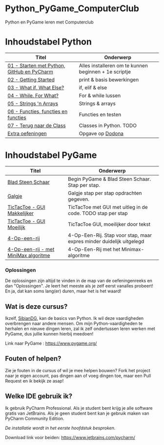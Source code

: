 # Python_PyGame_ComputerClub
Python en PyGame leren met Computerclub

# Inhoudstabel Python

| Titel | Onderwerp |
| ----- | ---- |
| [01 - Starten met Python, GitHub en PyCharm](Python_Basics/1__Starten/Info_en_opdrachten.md) | Alles installeren om te kunnen beginnen + 1e scriptje |
| [02 - Getting Started](./Python_Basics/2__Getting_Started/Info_en_opdrachten.md) | print & basis bewerkingen |
| [03 - What if, What Else?](./Python_Basics/3__What_if_What_Else/Info_en_opdrachten.md) | if, elif & else |
| [04 - While. For What?](./Python_Basics/4__While_For_What/Info_en_opdrachten.md) |For & while lussen |
| [05 - Strings 'n Arrays](./Python_Basics/5__Strings_Arrays/Info_en_opdrachten.md) | Strings & arrays |
| [06 - Functies, functies en functies](./Python_Basics/6__Functies_Functies_Functies/Info_en_opdrachten.md) | Functies en testen |
| [07 - Terug naar de Class](.) | Classes in Python. TODO |
| [Extra oefeningen](./Python_Basics/Extra_Oefeningen/CoderDojo) | Opgave op [Dodona](https://dodona.ugent.be/nl/courses/220/)  |


# Inhoudstabel PyGame

| Titel | Onderwerp |
| ----- | ---- |
| [Blad Steen Schaar](./PyGame/BladSteenSchaar/info.md) | Begin PyGame & Blad Steen Schaar. Stap per stap. |
| [Galgje](./PyGame/Galgje/Info_en_Oefening.md) | Galgje stap per stap opdrachten gegeven. |
| [TicTacToe - GUI Makkelijker](PyGame/TicTacToe_PyGame/3__StapVoorStap/Oplossingen/GUI_TTT.py) | TicTacToe met GUI met uitleg in de code. TODO stap per stap|
| [TicTacToe - GUI Moeilijk](PyGame/TicTacToe_PyGame/3__StapVoorStap/Oplossingen/GUI_TTT_Moeilijk.py) | TicTacToe GUI, moeilijker door tekst |
| [4-Op-een-rij](PyGame/TicTacToe_PyGame/3__StapVoorStap/Oplossingen/GUI_TTT_Moeilijk.py) | 4-Op-Een-Rij. Stap voor stap, maar expres minder duidelijk uitgelegd |
| [4-Op-een-rij - met MiniMax algoritme](https://github.com/KeithGalli/Connect4-Python/blob/master/connect4_with_ai.py) | 4-Op-Een-Rij met het Minimax-algoritme |


### Oplossingen
De oplossingen zijn altijd te vinden in de map van de oefeningenreeks en dan "Oplossingen". Je leert het meeste als je zelf eerst vanalles probeert! En ja, dat kan soms lang(er) duren, maar het is het waard! 

## Wat is deze cursus?
Ikzelf, [SibianDG](https://sibiandg.be/), kan de basics van Python.
Ik wil deze vaardigheden overbrengen naar andere mensen.
Om mijn Python-vaardigheden te herhalen en nieuwe dingen leren, zal ik zelf ondertussen leren werken met PyGame, dus jullie kunnen hierbij meedoen!

Link naar PyGame : https://www.pygame.org/

## Fouten of helpen?
Zie je fouten in de cursus of wil je mee helpen bouwen? Fork het project naar je eigen account, pas dingen aan of voeg dingen toe, maar een Pull Request en ik bekijk ze asap!

## Welke IDE gebruik ik?
Ik gebruik PyCharm Professional. Als je student bent krijg je alle software gratis van JetBrains.
Als je geen student bent kan je gebruik maken van PyCharm Community Edition.

*De installatie wordt in het eerste hoofdstuk besproken.*

Download link voor beiden: https://www.jetbrains.com/pycharm/
